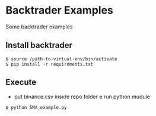 Backtrader Examples
===================

Some backtrader examples


Install backtrader
------------------

```console
$ source /path-to-virtual-env/bin/activate
$ pip install -r requirements.txt
```

Execute
-------
- put binance.csv inside repo folder e run python mudule

```console
$ python SMA_example.py
```